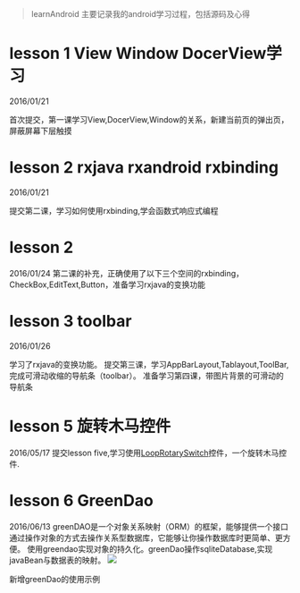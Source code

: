 > learnAndroid
> 主要记录我的android学习过程，包括源码及心得

# lesson 1 View Window DocerView学习
2016/01/21

首次提交，第一课学习View,DocerView,Window的关系，新建当前页的弹出页，屏蔽屏幕下层触摸

#   lesson 2 rxjava rxandroid rxbinding
2016/01/21

提交第二课，学习如何使用rxbinding,学会函数式响应式编程
#  lesson 2
2016/01/24
第二课的补充，正确使用了以下三个空间的rxbinding，CheckBox,EditText,Button，准备学习rxjava的变换功能
# lesson 3  toolbar
2016/01/26

学习了rxjava的变换功能。
提交第三课，学习AppBarLayout,Tablayout,ToolBar,完成可滑动收缩的导航条（toolbar）。
准备学习第四课，带图片背景的可滑动的导航条

#  lesson 5 旋转木马控件

2016/05/17 
提交lesson five,学习使用[LoopRotarySwitch](https://github.com/dalong982242260/LoopRotarySwitch)控件，一个旋转木马控件.

# lesson 6 GreenDao

2016/06/13 
greenDAO是一个对象关系映射（ORM）的框架，能够提供一个接口通过操作对象的方式去操作关系型数据库，它能够让你操作数据库时更简单、更方便。
使用greendao实现对象的持久化。greenDao操作sqliteDatabase,实现javaBean与数据表的映射。
![](http://greenrobot.org/wordpress/wp-content/uploads/greenDAO-orm-320.png)



新增greenDao的使用示例